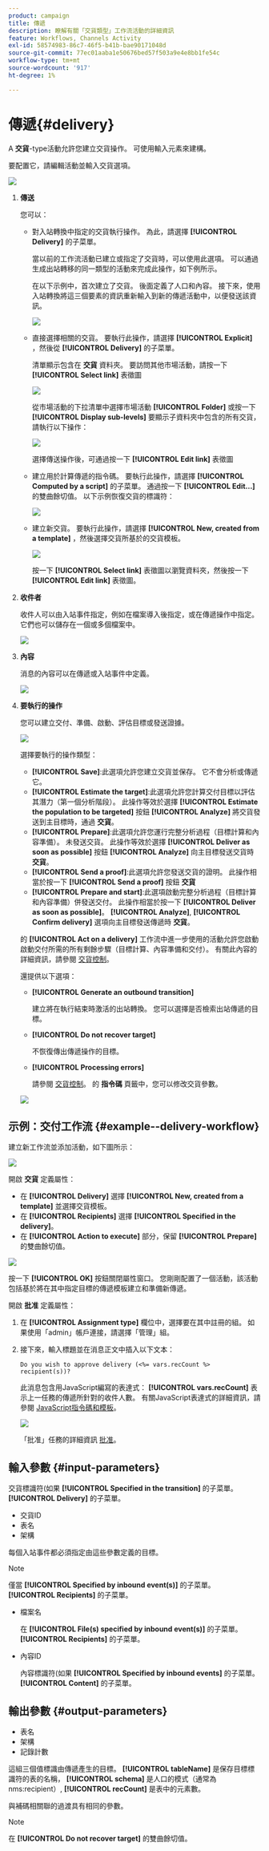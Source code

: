 ```yaml
---
product: campaign
title: 傳遞
description: 瞭解有關「交貨類型」工作流活動的詳細資訊
feature: Workflows, Channels Activity
exl-id: 58574983-86c7-46f5-b41b-bae90171048d
source-git-commit: 77ec01aaba1e50676bed57f503a9e4e8bb1fe54c
workflow-type: tm+mt
source-wordcount: '917'
ht-degree: 1%

---
```


# 傳遞{#delivery}



A **交貨**-type活動允許您建立交貨操作。 可使用輸入元素來建構。

要配置它，請編輯活動並輸入交貨選項。

![](assets/edit_diffusion.png)

1. **傳送**

   您可以：

   * 對入站轉換中指定的交貨執行操作。 為此，請選擇 **[!UICONTROL Delivery]** 的子菜單。

      當以前的工作流活動已建立或指定了交貨時，可以使用此選項。 可以通過生成出站轉移的同一類型的活動來完成此操作，如下例所示。

      在以下示例中，首次建立了交貨。 後面定義了人口和內容。 接下來，使用入站轉換將這三個要素的資訊重新輸入到新的傳遞活動中，以便發送該資訊。

      ![](assets/specified_transition_option_exemple.png)

   * 直接選擇相關的交貨。 要執行此操作，請選擇 **[!UICONTROL Explicit]** ，然後從 **[!UICONTROL Delivery]** 的子菜單。

      清單顯示包含在 **交貨** 資料夾。 要訪問其他市場活動，請按一下 **[!UICONTROL Select link]** 表徵圖

      ![](assets/diffusion_edit_1.png)

      從市場活動的下拉清單中選擇市場活動 **[!UICONTROL Folder]** 或按一下 **[!UICONTROL Display sub-levels]** 要顯示子資料夾中包含的所有交貨，請執行以下操作：

      ![](assets/diffusion_edit_2.png)

      選擇傳送操作後，可通過按一下 **[!UICONTROL Edit link]** 表徵圖

   * 建立用於計算傳遞的指令碼。 要執行此操作，請選擇 **[!UICONTROL Computed by a script]** 的子菜單。 通過按一下 **[!UICONTROL Edit...]** 的雙曲餘切值。 以下示例恢復交貨的標識符：

      ![](assets/diffusion_edit_3.png)

   * 建立新交貨。 要執行此操作，請選擇 **[!UICONTROL New, created from a template]** ，然後選擇交貨所基於的交貨模板。

      ![](assets/diffusion_edit_4.png)

      按一下 **[!UICONTROL Select link]** 表徵圖以瀏覽資料夾，然後按一下 **[!UICONTROL Edit link]** 表徵圖。

1. **收件者**

   收件人可以由入站事件指定，例如在檔案導入後指定，或在傳遞操作中指定。 它們也可以儲存在一個或多個檔案中。

   ![](assets/diffusion_edit_5.png)

1. **內容**

   消息的內容可以在傳遞或入站事件中定義。

   ![](assets/diffusion_edit_6.png)

1. **要執行的操作**

   您可以建立交付、準備、啟動、評估目標或發送證據。

   ![](assets/diffusion_edit_7.png)

   選擇要執行的操作類型：

   * **[!UICONTROL Save]**:此選項允許您建立交貨並保存。 它不會分析或傳遞它。
   * **[!UICONTROL Estimate the target]**:此選項允許您計算交付目標以評估其潛力（第一個分析階段）。 此操作等效於選擇 **[!UICONTROL Estimate the population to be targeted]** 按鈕 **[!UICONTROL Analyze]** 將交貨發送到主目標時，通過 **交貨**。
   * **[!UICONTROL Prepare]**:此選項允許您運行完整分析過程（目標計算和內容準備）。 未發送交貨。 此操作等效於選擇 **[!UICONTROL Deliver as soon as possible]** 按鈕 **[!UICONTROL Analyze]** 向主目標發送交貨時 **交貨**。
   * **[!UICONTROL Send a proof]**:此選項允許您發送交貨的證明。 此操作相當於按一下 **[!UICONTROL Send a proof]** 按鈕 **交貨**
   * **[!UICONTROL Prepare and start]**:此選項啟動完整分析過程（目標計算和內容準備）併發送交付。 此操作相當於按一下 **[!UICONTROL Deliver as soon as possible]**。 **[!UICONTROL Analyze]**, **[!UICONTROL Confirm delivery]** 選項向主目標發送傳遞時 **交貨**。

   的 **[!UICONTROL Act on a delivery]** 工作流中進一步使用的活動允許您啟動啟動交付所需的所有剩餘步驟（目標計算、內容準備和交付）。 有關此內容的詳細資訊，請參閱 [交貨控制](delivery-control.md)。

   還提供以下選項：

   * **[!UICONTROL Generate an outbound transition]**

      建立將在執行結束時激活的出站轉換。 您可以選擇是否檢索出站傳遞的目標。

   * **[!UICONTROL Do not recover target]**

      不恢復傳出傳遞操作的目標。

   * **[!UICONTROL Processing errors]**

      請參閱 [交貨控制](delivery-control.md)。
   的 **指令碼** 頁籤中，您可以修改交貨參數。

   ![](assets/edit_diffusion_fil_script.png)

## 示例：交付工作流 {#example--delivery-workflow}

建立新工作流並添加活動，如下圖所示：

![](assets/new-workflow-5.png)

開啟 **交貨** 定義屬性：

* 在 **[!UICONTROL Delivery]** 選擇 **[!UICONTROL New, created from a template]** 並選擇交貨模板。
* 在 **[!UICONTROL Recipients]** 選擇 **[!UICONTROL Specified in the delivery]**。
* 在 **[!UICONTROL Action to execute]** 部分，保留 **[!UICONTROL Prepare]** 的雙曲餘切值。

![](assets/new-workflow-param-delivery.png)

按一下 **[!UICONTROL OK]** 按鈕關閉屬性窗口。 您剛剛配置了一個活動，該活動包括基於將在其中指定目標的傳遞模板建立和準備新傳遞。

開啟 **批准** 定義屬性：

1. 在 **[!UICONTROL Assignment type]** 欄位中，選擇要在其中註冊的組。 如果使用「admin」帳戶連接，請選擇「管理」組。
1. 接下來，輸入標題並在消息正文中插入以下文本：

   ```
   Do you wish to approve delivery (<%= vars.recCount %> recipient(s))?
   ```

   此消息包含用JavaScript編寫的表達式： **[!UICONTROL vars.recCount]** 表示上一任務的傳遞所針對的收件人數。 有關JavaScript表達式的詳細資訊，請參閱 [JavaScript指令碼和模板](javascript-scripts-and-templates.md)。

   ![](assets/new-workflow-param-validation.png)

   「批准」任務的詳細資訊 [批准](approval.md)。

## 輸入參數 {#input-parameters}

交貨標識符(如果 **[!UICONTROL Specified in the transition]** 的子菜單。 **[!UICONTROL Delivery]** 的子菜單。

* 交貨ID
* 表名
* 架構

每個入站事件都必須指定由這些參數定義的目標。

>[!NOTE]
>
>僅當 **[!UICONTROL Specified by inbound event(s)]** 的子菜單。 **[!UICONTROL Recipients]** 的子菜單。

* 檔案名

   在 **[!UICONTROL File(s) specified by inbound event(s)]** 的子菜單。 **[!UICONTROL Recipients]** 的子菜單。

* 內容ID

   內容標識符(如果 **[!UICONTROL Specified by inbound events]** 的子菜單。 **[!UICONTROL Content]** 的子菜單。

## 輸出參數 {#output-parameters}

* 表名
* 架構
* 記錄計數

這組三個值標識由傳遞產生的目標。 **[!UICONTROL tableName]** 是保存目標標識符的表的名稱， **[!UICONTROL schema]** 是人口的模式（通常為nms:recipient）, **[!UICONTROL recCount]** 是表中的元素數。

與補碼相關聯的過渡具有相同的參數。

>[!NOTE]
>
>在 **[!UICONTROL Do not recover target]** 的雙曲餘切值。
